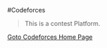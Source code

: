 #Codeforces
> This is a contest Platform.

[Goto Codeforces Home Page](http://codeforces.com/ "Codeforces")
